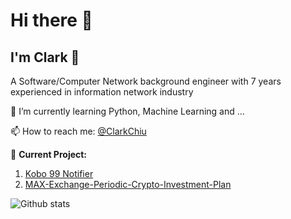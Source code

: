 # Hi there 👋 

## I'm Clark 💖

A Software/Computer Network background engineer with 7 years experienced in information network industry

🌱 I’m currently learning Python, Machine Learning and ...

📫 How to reach me: [@ClarkChiu](https://web.telegram.org/#/im?p=%40ClarkChiu)

🚧 **Current Project:** 
1. [Kobo 99 Notifier](https://github.com/ClarkChiu/kobo_99_notifier)
2. [MAX-Exchange-Periodic-Crypto-Investment-Plan](https://github.com/ClarkChiu/MAX-Exchange-Periodic-Crypto-Investment-Plan)

![Github stats](https://github-readme-stats.vercel.app/api?username=clarkchiu&show_icons=true)
